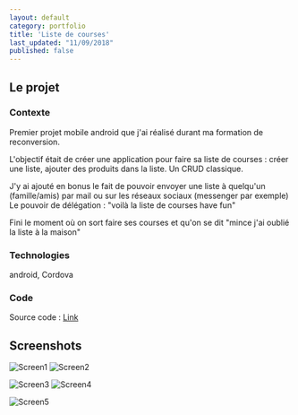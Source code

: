 ```yaml
---
layout: default
category: portfolio
title: 'Liste de courses'
last_updated: "11/09/2018"
published: false
---
```


## Le projet

### Contexte

Premier projet mobile android que j'ai réalisé durant ma formation de reconversion.

L'objectif était de créer une application pour faire sa liste de courses : créer une liste, ajouter des produits dans la liste. Un CRUD classique.

J'y ai ajouté en bonus le fait de pouvoir envoyer une liste à quelqu'un (famille/amis) par mail ou sur les réseaux sociaux (messenger par exemple)
Le pouvoir de délégation : "voilà la liste de courses have fun"

Fini le moment où on sort faire ses courses et qu'on se dit "mince j'ai oublié la liste à la maison"

### Technologies

android, Cordova

### Code

Source code : [Link](https://github.com/DevGeorgia/EasyShop)

## Screenshots

![Screen1](/assets/img/easyshop/easyshop-screen1.PNG)
![Screen2](/assets/img/easyshop/easyshop-screen2.PNG)

![Screen3](/assets/img/easyshop/easyshop-screen3.PNG)
![Screen4](/assets/img/easyshop/easyshop-screen4.PNG)

![Screen5](/assets/img/easyshop/easyshop-screen5.PNG)